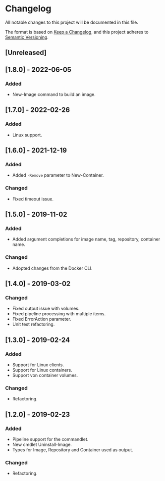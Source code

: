 # Changelog

All notable changes to this project will be documented in this file.

The format is based on [Keep a Changelog](https://keepachangelog.com/en/1.0.0/),
and this project adheres to [Semantic Versioning](https://semver.org/spec/v2.0.0.html).

## [Unreleased]

## [1.8.0] - 2022-06-05

### Added

- New-Image command to build an image.

## [1.7.0] - 2022-02-26

### Added

- Linux support.

## [1.6.0] - 2021-12-19

### Added

- Added `-Remove` parameter to New-Container.

### Changed

- Fixed timeout issue.

## [1.5.0] - 2019-11-02

### Added

- Added argument completions for image name, tag, repository, container name.

### Changed

- Adopted changes from the Docker CLI.

## [1.4.0] - 2019-03-02

### Changed

- Fixed output issue with volumes.
- Fixed pipeline processing with multiple items.
- Fixed ErrorAction parameter.
- Unit test refactoring.

## [1.3.0] - 2019-02-24

### Added

- Support for Linux clients.
- Support for Linux containers.
- Support von container volumes.

### Changed

- Refactoring.

## [1.2.0] - 2019-02-23

### Added

- Pipeline support for the commandlet.
- New cmdlet Uninstall-Image.
- Types for Image, Repository and Container used as output.

### Changed

- Refactoring.

<!-- markdownlint-configure-file {"MD024": { "siblings_only": true } } -->
